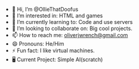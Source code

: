 - 👋 Hi, I’m @OllieThatDoofus
- 👀 I’m interested in: HTML and games
- 🌱 I’m currently learning to: Code and use servers
- 💞️ I’m looking to collaborate on: Big cool projects.
- 📫 How to reach me: oliverjwrench@gmail.com
- 😄 Pronouns: He/Him
- ⚡ Fun fact: I like virtual machines.
- 🖥️ Current Project: Simple AI(scratch)
<!---
HackPreventionAUSTRALIA/HackPreventionAUSTRALIA is a ✨ special ✨ repository because its `README.md` (this file) appears on your GitHub profile.
You can click the Preview link to take a look at your changes.
--->

